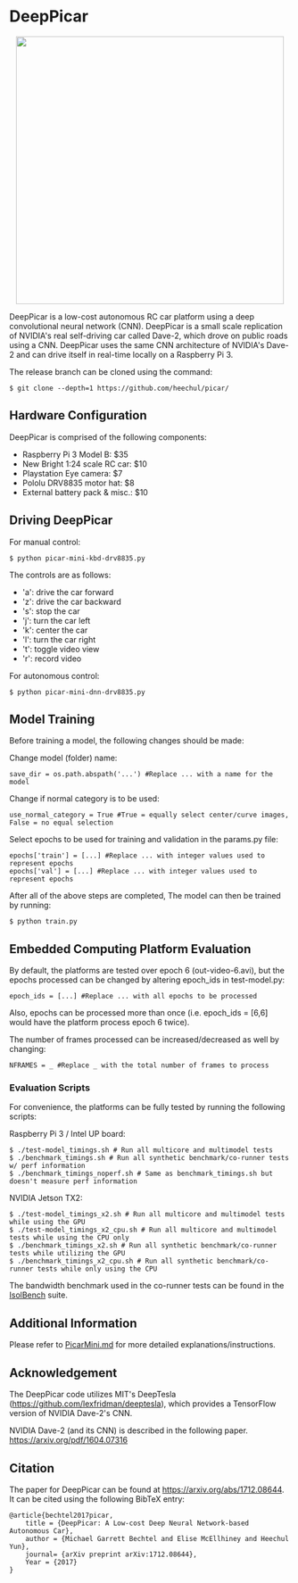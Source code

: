 # DeepPicar

<p align="center"><img src="https://github.com/heechul/picar/raw/picar-mini-v2.0/paper/figs/DeepPicar_platform.jpg" width="480" height="480"/></p>

DeepPicar is a low-cost autonomous RC car platform using a deep convolutional neural network (CNN). DeepPicar is a small scale replication of NVIDIA's real self-driving car called Dave-2, which drove on public roads using a CNN. DeepPicar uses the same CNN architecture of NVIDIA's Dave-2 and can drive itself in real-time locally on a Raspberry Pi 3. 

The release branch can be cloned using the command:
	
	$ git clone --depth=1 https://github.com/heechul/picar/

## Hardware Configuration
DeepPicar is comprised of the following components:

* Raspberry Pi 3 Model B: $35
* New Bright 1:24 scale RC car: $10
* Playstation Eye camera: $7
* Pololu DRV8835 motor hat: $8
* External battery pack & misc.: $10

## Driving DeepPicar
For manual control:

	$ python picar-mini-kbd-drv8835.py

The controls are as follows:
* 'a': drive the car forward
* 'z': drive the car backward
* 's': stop the car
* 'j': turn the car left
* 'k': center the car
* 'l': turn the car right
* 't': toggle video view
* 'r': record video
    
For autonomous control:

	$ python picar-mini-dnn-drv8835.py
    
## Model Training
Before training a model, the following changes should be made:

Change model (folder) name:

	save_dir = os.path.abspath('...') #Replace ... with a name for the model
    
Change if normal category is to be used:

	use_normal_category = True #True = equally select center/curve images, False = no equal selection

Select epochs to be used for training and validation in the params.py file:

	epochs['train'] = [...] #Replace ... with integer values used to represent epochs  
	epochs['val'] = [...] #Replace ... with integer values used to represent epochs
    
After all of the above steps are completed, The model can then be trained 
by running:

	$ python train.py
    
## Embedded Computing Platform Evaluation
By default, the platforms are tested over epoch 6 (out-video-6.avi), but 
the epochs processed can be changed by altering epoch_ids in test-model.py:

	epoch_ids = [...] #Replace ... with all epochs to be processed
	
Also, epochs can be processed more than once (i.e. epoch_ids = [6,6] would 
have the platform process epoch 6 twice).

The number of frames processed can be increased/decreased as well by 
changing:

	NFRAMES = _ #Replace _ with the total number of frames to process

### Evaluation Scripts

For convenience, the platforms can be fully tested by running the following 
scripts:

Raspberry Pi 3 / Intel UP board:

	$ ./test-model_timings.sh # Run all multicore and multimodel tests
	$ ./benchmark_timings.sh # Run all synthetic benchmark/co-runner tests w/ perf information
	$ ./benchmark_timings_noperf.sh # Same as benchmark_timings.sh but doesn't measure perf information
	
NVIDIA Jetson TX2:

	$ ./test-model_timings_x2.sh # Run all multicore and multimodel tests while using the GPU
	$ ./test-model_timings_x2_cpu.sh # Run all multicore and multimodel tests while using the CPU only
	$ ./benchmark_timings_x2.sh # Run all synthetic benchmark/co-runner tests while utilizing the GPU
	$ ./benchmark_timings_x2_cpu.sh # Run all synthetic benchmark/co-runner tests while only using the CPU
	
The bandwidth benchmark used in the co-runner tests can be found in the
[IsolBench](https://github.com/CSL-KU/IsolBench/) suite.
    
## Additional Information
Please refer to 
[PicarMini.md](https://github.com/heechul/picar/blob/picar-mini-v2.0-release/PicarMini.md) for more detailed explanations/instructions.

## Acknowledgement
The DeepPicar code utilizes MIT's DeepTesla (https://github.com/lexfridman/deeptesla), which provides a TensorFlow version of NVIDIA Dave-2's CNN. 

NVIDIA Dave-2 (and its CNN) is described in the following paper. 
https://arxiv.org/pdf/1604.07316

## Citation
The paper for DeepPicar can be found at https://arxiv.org/abs/1712.08644. It can be cited using the following BibTeX entry:

	@article{bechtel2017picar,
		title = {DeepPicar: A Low-cost Deep Neural Network-based Autonomous Car},    
		author = {Michael Garrett Bechtel and Elise McEllhiney and Heechul Yun},
		journal= {arXiv preprint arXiv:1712.08644},
		Year = {2017}
	}


